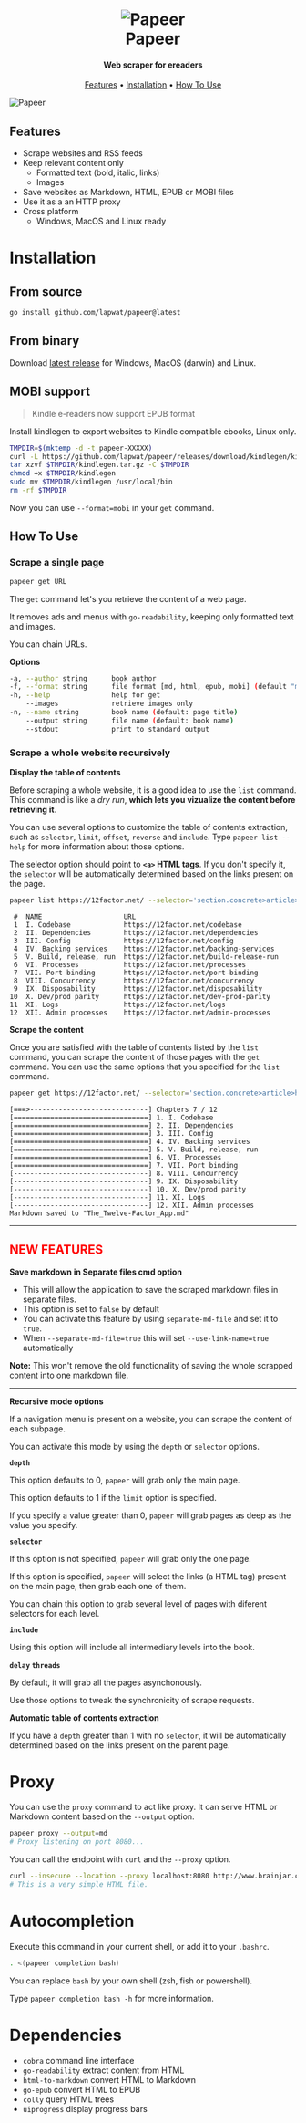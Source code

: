 <h1 align="center">
  <img src="logo.png" alt="Papeer">
  <br>
  Papeer
</h1>

<h4 align="center">Web scraper for ereaders</h4>

<p align="center">
  <a href="#features">Features</a> •
  <a href="#installation">Installation</a> •
  <a href="#how-to-use">How To Use</a>
</p>

  <img src="terminal.gif" alt="Papeer">


## Features

* Scrape websites and RSS feeds
* Keep relevant content only
  - Formatted text (bold, italic, links)
  - Images
* Save websites as Markdown, HTML, EPUB or MOBI files
* Use it as a an HTTP proxy
* Cross platform
  - Windows, MacOS and Linux ready

# Installation

## From source

```sh
go install github.com/lapwat/papeer@latest
```

## From binary

Download [latest release](https://github.com/lapwat/papeer/releases/latest) for Windows, MacOS (darwin) and Linux.

## MOBI support

> Kindle e-readers now support EPUB format

Install kindlegen to export websites to Kindle compatible ebooks, Linux only.

```sh
TMPDIR=$(mktemp -d -t papeer-XXXXX)
curl -L https://github.com/lapwat/papeer/releases/download/kindlegen/kindlegen_linux_2.6_i386_v2_9.tar.gz > $TMPDIR/kindlegen.tar.gz
tar xzvf $TMPDIR/kindlegen.tar.gz -C $TMPDIR
chmod +x $TMPDIR/kindlegen
sudo mv $TMPDIR/kindlegen /usr/local/bin
rm -rf $TMPDIR
```

Now you can use `--format=mobi` in your `get` command.

## How To Use

### Scrape a single page

```sh
papeer get URL
```

The `get` command let's you retrieve the content of a web page.

It removes ads and menus with `go-readability`, keeping only formatted text and images.

You can chain URLs.

**Options**

```sh
-a, --author string      book author
-f, --format string      file format [md, html, epub, mobi] (default "md")
-h, --help               help for get
    --images             retrieve images only
-n, --name string        book name (default: page title)
    --output string      file name (default: book name)
    --stdout             print to standard output
```

### Scrape a whole website recursively

**Display the table of contents**

Before scraping a whole website, it is a good idea to use the `list` command. This command is like a _dry run_, **which lets you vizualize the content before retrieving it**.

You can use several options to customize the table of contents extraction, such as `selector`, `limit`, `offset`, `reverse` and `include`. Type `papeer list --help` for more information about those options.

The selector option should point to **`<a>` HTML tags**. If you don't specify it, the `selector` will be automatically determined based on the links present on the page.

```sh
papeer list https://12factor.net/ --selector='section.concrete>article>h2>a'
```

```
 #  NAME                    URL                                    
 1  I. Codebase             https://12factor.net/codebase          
 2  II. Dependencies        https://12factor.net/dependencies      
 3  III. Config             https://12factor.net/config            
 4  IV. Backing services    https://12factor.net/backing-services  
 5  V. Build, release, run  https://12factor.net/build-release-run 
 6  VI. Processes           https://12factor.net/processes         
 7  VII. Port binding       https://12factor.net/port-binding      
 8  VIII. Concurrency       https://12factor.net/concurrency       
 9  IX. Disposability       https://12factor.net/disposability     
10  X. Dev/prod parity      https://12factor.net/dev-prod-parity   
11  XI. Logs                https://12factor.net/logs              
12  XII. Admin processes    https://12factor.net/admin-processes
```

**Scrape the content**

Once you are satisfied with the table of contents listed by the `list` command, you can scrape the content of those pages with the `get` command. You can use the same options that you specified for the `list` command.

```sh
papeer get https://12factor.net/ --selector='section.concrete>article>h2>a'
```

```
[===>-----------------------------] Chapters 7 / 12
[=================================] 1. I. Codebase
[=================================] 2. II. Dependencies
[=================================] 3. III. Config
[=================================] 4. IV. Backing services
[=================================] 5. V. Build, release, run
[=================================] 6. VI. Processes
[=================================] 7. VII. Port binding
[---------------------------------] 8. VIII. Concurrency
[---------------------------------] 9. IX. Disposability
[---------------------------------] 10. X. Dev/prod parity
[---------------------------------] 11. XI. Logs
[---------------------------------] 12. XII. Admin processes
Markdown saved to "The_Twelve-Factor_App.md"
```

---------------------------------
## <span style="color:red">NEW FEATURES</span>
**Save markdown in Separate files cmd option**

- This will allow the application to save the scraped markdown files in separate files.
- This option is set to `false` by default
- You can activate this feature by using `separate-md-file` and set it to `true`.
- When `--separate-md-file=true` this will set `--use-link-name=true` automatically

**Note:** This won't remove the old functionality of saving the whole scrapped content into one markdown file.

---------------------------------

**Recursive mode options**

If a navigation menu is present on a website, you can scrape the content of each subpage.

You can activate this mode by using the `depth` or `selector` options.

**`depth`**

This option defaults to 0, `papeer` will grab only the main page.

This option defaults to 1 if the `limit` option is specified.

If you specify a value greater than 0, `papeer` will grab pages as deep as the value you specify.

**`selector`**

If this option is not specified, `papeer` will grab only the one page.

If this option is specified, `papeer` will select the links (a HTML tag) present on the main page, then grab each one of them.

You can chain this option to grab several level of pages with diferent selectors for each level.

**`include`**

Using this option will include all intermediary levels into the book.

**`delay` `threads`**

By default, it will grab all the pages asynchonously.

Use those options to tweak the synchronicity of scrape requests.

**Automatic table of contents extraction**

If you have a `depth` greater than 1 with no `selector`, it will be automatically determined based on the links present on the parent page.

# Proxy

You can use the `proxy` command to act like proxy. It can serve HTML or Markdown content based on the `--output` option.

```sh
papeer proxy --output=md
# Proxy listening on port 8080...
```

You can call the endpoint with `curl` and the `--proxy` option.

```sh
curl --insecure --location --proxy localhost:8080 http://www.brainjar.com/java/host/test.html
# This is a very simple HTML file.
```

# Autocompletion

Execute this command in your current shell, or add it to your `.bashrc`.

```sh
. <(papeer completion bash)
```

You can replace `bash` by your own shell (zsh, fish or powershell).

Type `papeer completion bash -h` for more information.

# Dependencies

- `cobra` command line interface
- `go-readability` extract content from HTML
- `html-to-markdown` convert HTML to Markdown
- `go-epub` convert HTML to EPUB
- `colly` query HTML trees
- `uiprogress` display progress bars
